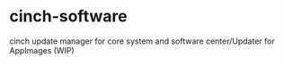 # cinch-software
cinch update manager for core system and software center/Updater for AppImages (WIP)

